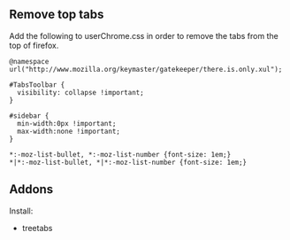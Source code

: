 
## Remove top tabs
Add the following to userChrome.css in order to remove the tabs from the top of firefox.

```
@namespace url("http://www.mozilla.org/keymaster/gatekeeper/there.is.only.xul");

#TabsToolbar {
  visibility: collapse !important;
}

#sidebar {
  min-width:0px !important;
  max-width:none !important;
}

*:-moz-list-bullet, *:-moz-list-number {font-size: 1em;}
*|*:-moz-list-bullet, *|*:-moz-list-number {font-size: 1em;}
```

## Addons
Install:
- treetabs
